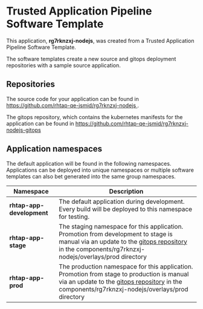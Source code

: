 # Trusted Application Pipeline Software Template

This application, **rg7rknzxj-nodejs**, was created from a Trusted Application Pipeline Software Template.

The software templates create a new source and gitops deployment repositories with a sample source application. 

## Repositories

The source code for your application can be found in [https://github.com/rhtap-qe-jsmid/rg7rknzxj-nodejs ](https://github.com/rhtap-qe-jsmid/rg7rknzxj-nodejs ).
 
The gitops repository, which contains the kubernetes manifests for the application can be found in 
[https://github.com/rhtap-qe-jsmid/rg7rknzxj-nodejs-gitops ](https://github.com/rhtap-qe-jsmid/rg7rknzxj-nodejs-gitops ) 

## Application namespaces 

The default application will be found in the following namespaces. Applications can be deployed into unique namespaces or multiple software templates can also bet generated into the same group namespaces.  

|  Namespace   |  Description   |  
| -------- | -------- |   
| **rhtap-app-development** | The default application during development. Every build will be deployed to this namespace for testing. | 
| **rhtap-app-stage** | The staging namespace for this application. Promotion from development to stage is manual via an update to the [gitops repository](https://github.com/rhtap-qe-jsmid/rg7rknzxj-nodejs-gitops ) in the components/rg7rknzxj-nodejs/overlays/prod directory |  
| **rhtap-app-prod** | The production namespace for this application. Promotion from stage to production is manual via an update to the [gitops repository](https://github.com/rhtap-qe-jsmid/rg7rknzxj-nodejs-gitops ) in the components/rg7rknzxj-nodejs/overlays/prod directory | 